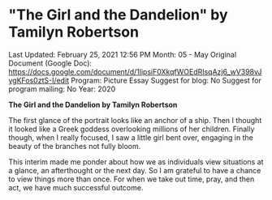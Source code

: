 # "The Girl and the Dandelion" by Tamilyn Robertson

Last Updated: February 25, 2021 12:56 PM
Month: 05 - May
Original Document (Google Doc): https://docs.google.com/document/d/1lipsiF0XkqfWOEdRIsqAzj6_wV398vJygKFos0ztS-I/edit
Program: Picture Essay
Suggest for blog: No
Suggest for program mailing: No
Year: 2020

**The Girl and the Dandelion by Tamilyn Robertson**

The first glance of the portrait looks like an anchor of a ship. Then I thought it looked like a Greek goddess overlooking millions of her children. Finally though, when I really focused, I saw a little girl bent over, engaging in the beauty of the branches not fully bloom.

This interim made me ponder about how we as individuals view situations at a glance, an afterthought or the next day. So I am grateful to have a chance to view things more than once. For when we take out time, pray, and then act, we have much successful outcome.